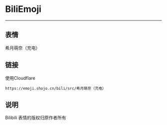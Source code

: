 # BiliEmoji
---
## 表情
希月萌奈（充电）
## 链接
使用Cloudflare
```
https://emoji.shojo.cn/bili/src/希月萌奈（充电）
```
## 说明
Bilibili 表情的版权归原作者所有
